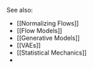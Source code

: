 See also:
- [[Normalizing Flows]]
- [[Flow Models]]
- [[Generative Models]]
- [[VAEs]]
- [[Statistical Mechanics]]
- 
